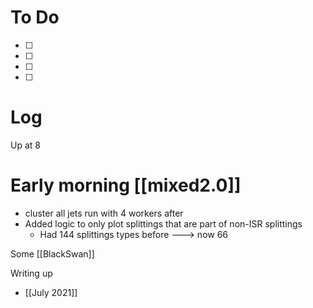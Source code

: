 


# To Do
- [ ] 
- [ ] 
- [ ] 
- [ ] 


# Log

Up at 8

# Early morning [[mixed2.0]]
- cluster all jets run with 4 workers after
- Added logic to only plot splittings that are part of non-ISR splittings
	- Had 144 splittings types before ---> now 66


Some [[BlackSwan]]

Writing up
- [[July 2021]]
